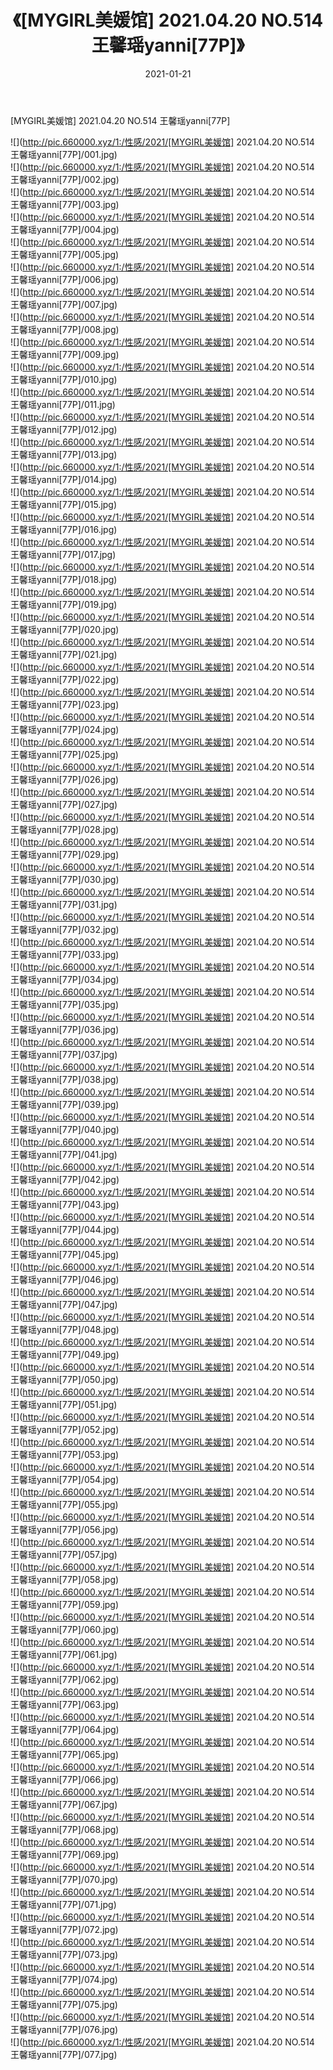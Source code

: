 ﻿---
layout: post
title:  《[MYGIRL美媛馆] 2021.04.20 NO.514 王馨瑶yanni[77P]》
date:   2021-01-21
img: http://pic.660000.xyz/1:/性感/2021/[MYGIRL美媛馆] 2021.04.20 NO.514 王馨瑶yanni[77P]/000.jpg
categories: [美女, 清纯, 唯美]
---

[MYGIRL美媛馆] 2021.04.20 NO.514 王馨瑶yanni[77P]

  ![](http://pic.660000.xyz/1:/性感/2021/[MYGIRL美媛馆] 2021.04.20 NO.514 王馨瑶yanni[77P]/001.jpg) <br> ![](http://pic.660000.xyz/1:/性感/2021/[MYGIRL美媛馆] 2021.04.20 NO.514 王馨瑶yanni[77P]/002.jpg) <br> ![](http://pic.660000.xyz/1:/性感/2021/[MYGIRL美媛馆] 2021.04.20 NO.514 王馨瑶yanni[77P]/003.jpg) <br> ![](http://pic.660000.xyz/1:/性感/2021/[MYGIRL美媛馆] 2021.04.20 NO.514 王馨瑶yanni[77P]/004.jpg) <br> ![](http://pic.660000.xyz/1:/性感/2021/[MYGIRL美媛馆] 2021.04.20 NO.514 王馨瑶yanni[77P]/005.jpg) <br> ![](http://pic.660000.xyz/1:/性感/2021/[MYGIRL美媛馆] 2021.04.20 NO.514 王馨瑶yanni[77P]/006.jpg) <br> ![](http://pic.660000.xyz/1:/性感/2021/[MYGIRL美媛馆] 2021.04.20 NO.514 王馨瑶yanni[77P]/007.jpg) <br> ![](http://pic.660000.xyz/1:/性感/2021/[MYGIRL美媛馆] 2021.04.20 NO.514 王馨瑶yanni[77P]/008.jpg) <br> ![](http://pic.660000.xyz/1:/性感/2021/[MYGIRL美媛馆] 2021.04.20 NO.514 王馨瑶yanni[77P]/009.jpg) <br> ![](http://pic.660000.xyz/1:/性感/2021/[MYGIRL美媛馆] 2021.04.20 NO.514 王馨瑶yanni[77P]/010.jpg) <br> ![](http://pic.660000.xyz/1:/性感/2021/[MYGIRL美媛馆] 2021.04.20 NO.514 王馨瑶yanni[77P]/011.jpg) <br> ![](http://pic.660000.xyz/1:/性感/2021/[MYGIRL美媛馆] 2021.04.20 NO.514 王馨瑶yanni[77P]/012.jpg) <br> ![](http://pic.660000.xyz/1:/性感/2021/[MYGIRL美媛馆] 2021.04.20 NO.514 王馨瑶yanni[77P]/013.jpg) <br> ![](http://pic.660000.xyz/1:/性感/2021/[MYGIRL美媛馆] 2021.04.20 NO.514 王馨瑶yanni[77P]/014.jpg) <br> ![](http://pic.660000.xyz/1:/性感/2021/[MYGIRL美媛馆] 2021.04.20 NO.514 王馨瑶yanni[77P]/015.jpg) <br> ![](http://pic.660000.xyz/1:/性感/2021/[MYGIRL美媛馆] 2021.04.20 NO.514 王馨瑶yanni[77P]/016.jpg) <br> ![](http://pic.660000.xyz/1:/性感/2021/[MYGIRL美媛馆] 2021.04.20 NO.514 王馨瑶yanni[77P]/017.jpg) <br> ![](http://pic.660000.xyz/1:/性感/2021/[MYGIRL美媛馆] 2021.04.20 NO.514 王馨瑶yanni[77P]/018.jpg) <br> ![](http://pic.660000.xyz/1:/性感/2021/[MYGIRL美媛馆] 2021.04.20 NO.514 王馨瑶yanni[77P]/019.jpg) <br> ![](http://pic.660000.xyz/1:/性感/2021/[MYGIRL美媛馆] 2021.04.20 NO.514 王馨瑶yanni[77P]/020.jpg) <br> ![](http://pic.660000.xyz/1:/性感/2021/[MYGIRL美媛馆] 2021.04.20 NO.514 王馨瑶yanni[77P]/021.jpg) <br> ![](http://pic.660000.xyz/1:/性感/2021/[MYGIRL美媛馆] 2021.04.20 NO.514 王馨瑶yanni[77P]/022.jpg) <br> ![](http://pic.660000.xyz/1:/性感/2021/[MYGIRL美媛馆] 2021.04.20 NO.514 王馨瑶yanni[77P]/023.jpg) <br> ![](http://pic.660000.xyz/1:/性感/2021/[MYGIRL美媛馆] 2021.04.20 NO.514 王馨瑶yanni[77P]/024.jpg) <br> ![](http://pic.660000.xyz/1:/性感/2021/[MYGIRL美媛馆] 2021.04.20 NO.514 王馨瑶yanni[77P]/025.jpg) <br> ![](http://pic.660000.xyz/1:/性感/2021/[MYGIRL美媛馆] 2021.04.20 NO.514 王馨瑶yanni[77P]/026.jpg) <br> ![](http://pic.660000.xyz/1:/性感/2021/[MYGIRL美媛馆] 2021.04.20 NO.514 王馨瑶yanni[77P]/027.jpg) <br> ![](http://pic.660000.xyz/1:/性感/2021/[MYGIRL美媛馆] 2021.04.20 NO.514 王馨瑶yanni[77P]/028.jpg) <br> ![](http://pic.660000.xyz/1:/性感/2021/[MYGIRL美媛馆] 2021.04.20 NO.514 王馨瑶yanni[77P]/029.jpg) <br> ![](http://pic.660000.xyz/1:/性感/2021/[MYGIRL美媛馆] 2021.04.20 NO.514 王馨瑶yanni[77P]/030.jpg) <br> ![](http://pic.660000.xyz/1:/性感/2021/[MYGIRL美媛馆] 2021.04.20 NO.514 王馨瑶yanni[77P]/031.jpg) <br> ![](http://pic.660000.xyz/1:/性感/2021/[MYGIRL美媛馆] 2021.04.20 NO.514 王馨瑶yanni[77P]/032.jpg) <br> ![](http://pic.660000.xyz/1:/性感/2021/[MYGIRL美媛馆] 2021.04.20 NO.514 王馨瑶yanni[77P]/033.jpg) <br> ![](http://pic.660000.xyz/1:/性感/2021/[MYGIRL美媛馆] 2021.04.20 NO.514 王馨瑶yanni[77P]/034.jpg) <br> ![](http://pic.660000.xyz/1:/性感/2021/[MYGIRL美媛馆] 2021.04.20 NO.514 王馨瑶yanni[77P]/035.jpg) <br> ![](http://pic.660000.xyz/1:/性感/2021/[MYGIRL美媛馆] 2021.04.20 NO.514 王馨瑶yanni[77P]/036.jpg) <br> ![](http://pic.660000.xyz/1:/性感/2021/[MYGIRL美媛馆] 2021.04.20 NO.514 王馨瑶yanni[77P]/037.jpg) <br> ![](http://pic.660000.xyz/1:/性感/2021/[MYGIRL美媛馆] 2021.04.20 NO.514 王馨瑶yanni[77P]/038.jpg) <br> ![](http://pic.660000.xyz/1:/性感/2021/[MYGIRL美媛馆] 2021.04.20 NO.514 王馨瑶yanni[77P]/039.jpg) <br> ![](http://pic.660000.xyz/1:/性感/2021/[MYGIRL美媛馆] 2021.04.20 NO.514 王馨瑶yanni[77P]/040.jpg) <br> ![](http://pic.660000.xyz/1:/性感/2021/[MYGIRL美媛馆] 2021.04.20 NO.514 王馨瑶yanni[77P]/041.jpg) <br> ![](http://pic.660000.xyz/1:/性感/2021/[MYGIRL美媛馆] 2021.04.20 NO.514 王馨瑶yanni[77P]/042.jpg) <br> ![](http://pic.660000.xyz/1:/性感/2021/[MYGIRL美媛馆] 2021.04.20 NO.514 王馨瑶yanni[77P]/043.jpg) <br> ![](http://pic.660000.xyz/1:/性感/2021/[MYGIRL美媛馆] 2021.04.20 NO.514 王馨瑶yanni[77P]/044.jpg) <br> ![](http://pic.660000.xyz/1:/性感/2021/[MYGIRL美媛馆] 2021.04.20 NO.514 王馨瑶yanni[77P]/045.jpg) <br> ![](http://pic.660000.xyz/1:/性感/2021/[MYGIRL美媛馆] 2021.04.20 NO.514 王馨瑶yanni[77P]/046.jpg) <br> ![](http://pic.660000.xyz/1:/性感/2021/[MYGIRL美媛馆] 2021.04.20 NO.514 王馨瑶yanni[77P]/047.jpg) <br> ![](http://pic.660000.xyz/1:/性感/2021/[MYGIRL美媛馆] 2021.04.20 NO.514 王馨瑶yanni[77P]/048.jpg) <br> ![](http://pic.660000.xyz/1:/性感/2021/[MYGIRL美媛馆] 2021.04.20 NO.514 王馨瑶yanni[77P]/049.jpg) <br> ![](http://pic.660000.xyz/1:/性感/2021/[MYGIRL美媛馆] 2021.04.20 NO.514 王馨瑶yanni[77P]/050.jpg) <br> ![](http://pic.660000.xyz/1:/性感/2021/[MYGIRL美媛馆] 2021.04.20 NO.514 王馨瑶yanni[77P]/051.jpg) <br> ![](http://pic.660000.xyz/1:/性感/2021/[MYGIRL美媛馆] 2021.04.20 NO.514 王馨瑶yanni[77P]/052.jpg) <br> ![](http://pic.660000.xyz/1:/性感/2021/[MYGIRL美媛馆] 2021.04.20 NO.514 王馨瑶yanni[77P]/053.jpg) <br> ![](http://pic.660000.xyz/1:/性感/2021/[MYGIRL美媛馆] 2021.04.20 NO.514 王馨瑶yanni[77P]/054.jpg) <br> ![](http://pic.660000.xyz/1:/性感/2021/[MYGIRL美媛馆] 2021.04.20 NO.514 王馨瑶yanni[77P]/055.jpg) <br> ![](http://pic.660000.xyz/1:/性感/2021/[MYGIRL美媛馆] 2021.04.20 NO.514 王馨瑶yanni[77P]/056.jpg) <br> ![](http://pic.660000.xyz/1:/性感/2021/[MYGIRL美媛馆] 2021.04.20 NO.514 王馨瑶yanni[77P]/057.jpg) <br> ![](http://pic.660000.xyz/1:/性感/2021/[MYGIRL美媛馆] 2021.04.20 NO.514 王馨瑶yanni[77P]/058.jpg) <br> ![](http://pic.660000.xyz/1:/性感/2021/[MYGIRL美媛馆] 2021.04.20 NO.514 王馨瑶yanni[77P]/059.jpg) <br> ![](http://pic.660000.xyz/1:/性感/2021/[MYGIRL美媛馆] 2021.04.20 NO.514 王馨瑶yanni[77P]/060.jpg) <br> ![](http://pic.660000.xyz/1:/性感/2021/[MYGIRL美媛馆] 2021.04.20 NO.514 王馨瑶yanni[77P]/061.jpg) <br> ![](http://pic.660000.xyz/1:/性感/2021/[MYGIRL美媛馆] 2021.04.20 NO.514 王馨瑶yanni[77P]/062.jpg) <br> ![](http://pic.660000.xyz/1:/性感/2021/[MYGIRL美媛馆] 2021.04.20 NO.514 王馨瑶yanni[77P]/063.jpg) <br> ![](http://pic.660000.xyz/1:/性感/2021/[MYGIRL美媛馆] 2021.04.20 NO.514 王馨瑶yanni[77P]/064.jpg) <br> ![](http://pic.660000.xyz/1:/性感/2021/[MYGIRL美媛馆] 2021.04.20 NO.514 王馨瑶yanni[77P]/065.jpg) <br> ![](http://pic.660000.xyz/1:/性感/2021/[MYGIRL美媛馆] 2021.04.20 NO.514 王馨瑶yanni[77P]/066.jpg) <br> ![](http://pic.660000.xyz/1:/性感/2021/[MYGIRL美媛馆] 2021.04.20 NO.514 王馨瑶yanni[77P]/067.jpg) <br> ![](http://pic.660000.xyz/1:/性感/2021/[MYGIRL美媛馆] 2021.04.20 NO.514 王馨瑶yanni[77P]/068.jpg) <br> ![](http://pic.660000.xyz/1:/性感/2021/[MYGIRL美媛馆] 2021.04.20 NO.514 王馨瑶yanni[77P]/069.jpg) <br> ![](http://pic.660000.xyz/1:/性感/2021/[MYGIRL美媛馆] 2021.04.20 NO.514 王馨瑶yanni[77P]/070.jpg) <br> ![](http://pic.660000.xyz/1:/性感/2021/[MYGIRL美媛馆] 2021.04.20 NO.514 王馨瑶yanni[77P]/071.jpg) <br> ![](http://pic.660000.xyz/1:/性感/2021/[MYGIRL美媛馆] 2021.04.20 NO.514 王馨瑶yanni[77P]/072.jpg) <br> ![](http://pic.660000.xyz/1:/性感/2021/[MYGIRL美媛馆] 2021.04.20 NO.514 王馨瑶yanni[77P]/073.jpg) <br> ![](http://pic.660000.xyz/1:/性感/2021/[MYGIRL美媛馆] 2021.04.20 NO.514 王馨瑶yanni[77P]/074.jpg) <br> ![](http://pic.660000.xyz/1:/性感/2021/[MYGIRL美媛馆] 2021.04.20 NO.514 王馨瑶yanni[77P]/075.jpg) <br> ![](http://pic.660000.xyz/1:/性感/2021/[MYGIRL美媛馆] 2021.04.20 NO.514 王馨瑶yanni[77P]/076.jpg) <br> ![](http://pic.660000.xyz/1:/性感/2021/[MYGIRL美媛馆] 2021.04.20 NO.514 王馨瑶yanni[77P]/077.jpg) <br>